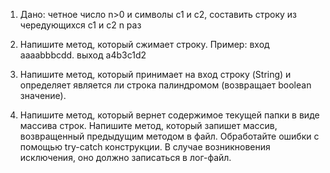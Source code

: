 1. Дано: четное число n>0 и символы с1 и с2, составить строку из чередующихся с1 и с2 n раз

2. Напишите метод, который сжимает строку. Пример: вход aaaabbbcdd. выход a4b3c1d2
 
3. Напишите метод, который принимает на вход строку (String) и определяет является ли строка палиндромом (возвращает boolean значение).

4. Напишите метод, который вернет содержимое текущей папки в виде массива строк. 
Напишите метод, который запишет массив, возвращенный предыдущим методом в файл. 
Обработайте ошибки с помощью try-catch конструкции. В случае возникновения исключения, оно должно записаться в лог-файл.


